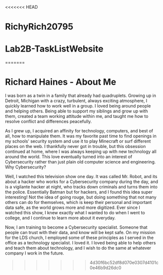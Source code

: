 <<<<<<< HEAD
# RichyRich20795
# Lab2B-TaskListWebsite
=======
# Richard Haines - About Me 

I was born as a twin in a family that already had quadruplets. Growing up in Detroit, Michigan with a crazy, turbulent, always exciting atmosphere, I quickly learned how to work well in a group. I loved being around people and helping others. Being able to support my siblings and grow up with them, created a team working attitude within me, and taught me how to resolve conflict and differences peacefully.

As I grew up, I acquired an affinity for technology, computers, and best of all, how to manipulate them. It was my favorite past time to find openings in my schools' security system and use it to play Minecraft or surf different places on the web. I thankfully never got in trouble, but this obsession continued at home, where I was always keeping up with new technology all around the world. This love eventually turned into an interest of Cybersecurity rather than just plain old computer science and engineering. Why Cybersecurity?

Well, I watched this television show one day. It was called Mr. Robot, and its about a hacker who works for a Cybersecurity company during the day, and is a vigilante hacker at night, who tracks down criminals and turns them into the police. Essentially Batman but for hackers, and I found this idea super interesting! Not the idea of going rouge, but doing something that not many others can do for themselves, which is keep their personal and important data safe, as the world grows more and more digitized. Ever since I watched this show, I knew exactly what I wanted to do when I went to college, and I continue to learn more about it everyday.

Now, I am training to become a Cybersecurity specialist. Someone that people can trust with their data, and know will be kept safe. On my mission for the LDS church, I employed some of these principles as I served in the office as a technology specialist. I loved it. I loved being able to help others and teach them about technology, and I wish to do the same at whatever company I work in the future.
>>>>>>> 4d30f6bc52df8d070e0307d4101c0e46b9d26dc0

